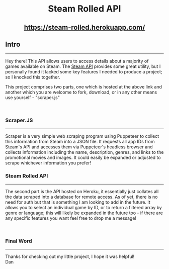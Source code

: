  # <center> Steam Rolled API </center>

## <center> https://steam-rolled.herokuapp.com/ </center>

## Intro
---
Hey there! This API allows users to access details about a majority of games available on Steam. The [Steam API](https://steamcommunity.com/dev) provides some great utility, but I personally found it lacked some key features I needed to produce a project; so I knocked this together.

This project comprises two parts, one which is hosted at the above link and another which you are welcome to fork, download, or in any other means use yourself - "scraper.js"

<br>

### Scraper.JS
---
Scraper is a very simple web scraping program using Puppeteer to collect this information from Steam into a JSON file. It requests all app IDs from Steam's API and accesses them via Puppeteer's headless browser and collects information including the name, description, genres, and links to the promotional movies and images. It could easily be expanded or adjusted to scrape whichever information you prefer!

### Steam Rolled API
---
The second part is the API hosted on Heroku, it essentially just collates all the data scraped into a database for remote access. As of yet, there is no need for auth but that is something I am looking to add in the future. It allows you to select an individual game by ID, or to return a filtered array by genre or language; this will likely be expanded in the future too - if there are any specific features you want feel free to drop me a message!

<br>

### Final Word
---
Thanks for checking out my little project, I hope it was helpful! <br>
Dan